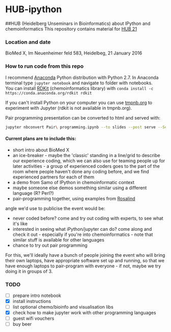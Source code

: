 # HUB-ipython
##HUB (Heidelberg Unseminars in Bioinformatics) about IPython and chemoinformatics
This repository contains material for [HUB 21](http://www.hub-hub.de/wordpress/?tribe_events=hub-21-interactive-notebooks-try-out-programming-jupyteripython-chemoinformatics)
  
### Location and date
BioMed X, Im Neuenheimer feld 583, Heidelbeg, 21 January 2016

### How to run code from this repo
I recommend [Anaconda](https://www.continuum.io/downloads) Python distribution with Python 2.7. In Anaconda terminal type `jupyter notebook` and navigate to folder with notebooks.  
You can install [RDKit](http://www.rdkit.org/) (chemoinformatics library) with `conda install -c https://conda.anaconda.org/rdkit rdkit`
  
If you can't install Python on your computer you can use [tmpnb.org](tmpnb.org) to experiment with Jupyter (rdkit is not available in tmpnb.org).
  
Pair programming presentation can be converted to html and served with:
```bash
jupyter nbconvert Pair\ programming.ipynb --to slides --post serve --ServePostProcessor.port=8910
```
#### Current plans are to include this:

* short intro about BioMed X
* an ice-breaker - maybe the 'classic' standing in a line/grid to describe our experience coding, which we can also use for teaming people up for later activities - a group of experienced coders goes to the part of the room where people haven't done any coding before, and we find experienced partners for each of them
* a demo from Samo of IPython in chemoinformatic context
* maybe someone else demos something similar using a different language (R? Perl?)
* pair-programming together, using examples from [Rosalind](http://rosalind.info/problems/locations/)

angle we'd use to publicise the event would be:

* never coded before? come and try out coding with experts, to see what it's like
* interested in seeing what iPython/jupyter can do? come along and check it out - especially if you're into chemoinformatics - note that similar stuff is available for other languages
* chance to try out pair programming

For this, we'll ideally have a bunch of people joining the event who will bring their own laptops, have appropriate software set up and running, so that we have enough laptops to pair-program with everyone - if not, maybe we try doing it in groups of 3. 

### TODO
- [ ] prepare intro notebook
- [X] install instructions
- [ ] list optional chemo/bioinfo and visualisation libs
- [X] check how to make jupyter work with other programming languages
- [ ] guest wifi vouchers 
- [ ] buy beer
